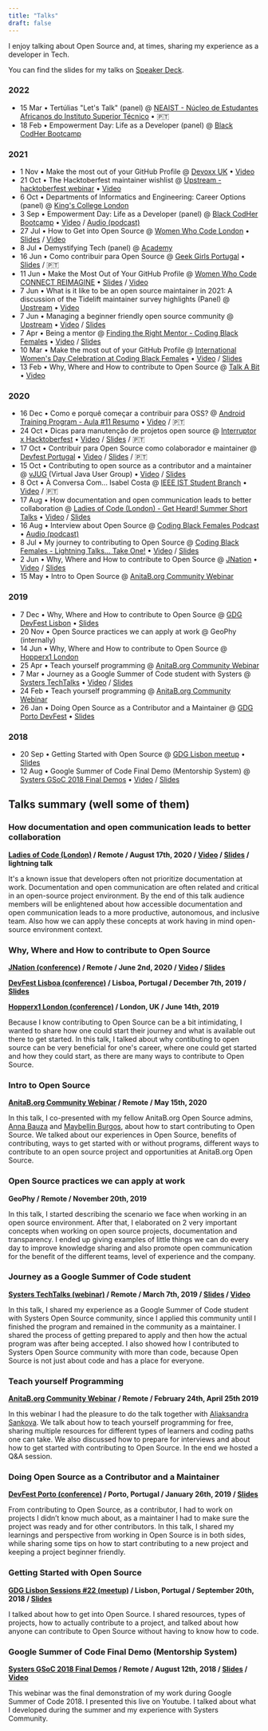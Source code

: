 ```yaml
---
title: "Talks"
draft: false
---
```


I enjoy talking about Open Source and, at times, sharing my experience as a developer in Tech.

You can find the slides for my talks on [Speaker Deck](https://speakerdeck.com/isabelcmdcosta).

### 2022

- 15 Mar • Tertúlias "Let's Talk" (panel) @ [NEAIST - Núcleo de Estudantes Africanos do Instituto Superior Técnico](https://neaist.tecnico.ulisboa.pt/) • 🇵🇹
- 18 Feb • Empowerment Day: Life as a Developer (panel) @ [Black CodHer Bootcamp](https://blackcodher.com/)

### 2021

- 1 Nov • Make the most out of your GitHub Profile @ [Devoxx UK](https://www.devoxx.co.uk/) • [Video](https://www.youtube.com/watch?v=XuOsSPKCYMI)
- 21 Oct • The Hacktoberfest maintainer wishlist @ [Upstream - hacktoberfest webinar](https://upstream.live/webinar/hacktoberfest) • [Video](https://www.youtube.com/watch?v=_iFhXDJvZHM)
- 6 Oct • Departments of Informatics and Engineering: Career Options (panel) @ [King's College London](https://www.kcl.ac.uk/)
- 3 Sep • Empowerment Day: Life as a Developer (panel) @ [Black CodHer Bootcamp](https://blackcodher.com/) • [Video](https://www.youtube.com/watch?v=UBml1Y0_fDs) / [Audio (podcast)](https://anchor.fm/codingblackfemales/episodes/Life-as-a-Developer-e184e6p)
- 27 Jul • How to Get into Open Source @ [Women Who Code London](https://www.meetup.com/Women-Who-Code-London) • [Slides](https://speakerdeck.com/isabelcmdcosta/how-to-get-into-open-source) / [Video](https://www.youtube.com/watch?v=0buL1lnqUz0)
- 8 Jul • Demystifying Tech (panel) @ [Academy](https://academy.tech/)
- 16 Jun • Como contribuir para Open Source @ [Geek Girls Portugal](http://geekgirlsportugal.pt/) •  [Slides](https://speakerdeck.com/isabelcmdcosta/como-contribuir-para-open-source-at-geekgirlsportugal) / 🇵🇹
- 11 Jun • Make the Most Out of Your GitHub Profile @ [Women Who Code CONNECT REIMAGINE](https://connectreimagine.womenwhocode.dev/) • [Slides](https://speakerdeck.com/isabelcmdcosta/make-the-most-out-of-your-github-profile-at-connect-reimagine) / [Video](https://www.youtube.com/watch?v=t5E1ustJEGU)
- 7 Jun • What is it like to be an open source maintainer in 2021: A discussion of the Tidelift maintainer survey highlights (Panel) @ [Upstream](https://upstream.live/) • [Video](https://www.youtube.com/watch?v=v7Jh-lU3s1M)
- 7 Jun • Managing a beginner friendly open source community @ [Upstream](https://upstream.live/) •  [Video](https://www.youtube.com/watch?v=l8r50jCr-Yo) / [Slides](https://speakerdeck.com/isabelcmdcosta/managing-a-beginner-friendly-open-source-community)
- 7 Apr • Being a mentor @ [Finding the Right Mentor - Coding Black Females](https://www.meetup.com/pt-BR/Coding-Black-Females/events/276994944/) • [Video](https://youtu.be/n3TwhoeZFz4?t=2155) / [Slides](https://speakerdeck.com/isabelcmdcosta/being-a-mentor)
- 10 Mar • Make the most out of your GitHub Profile @ [International Women's Day Celebration at Coding Black Females](https://www.meetup.com/Coding-Black-Females/events/276154929) • [Video](https://youtu.be/7HWUAeO8v5U?t=2381) / [Slides](https://speakerdeck.com/isabelcmdcosta/make-the-most-out-of-your-github-profile)
- 13 Feb • Why, Where and How to contribute to Open Source @ [Talk A Bit](https://talkabit.org/) • [Video](https://youtu.be/AYt4iW1dkDU?t=572)


### 2020

- 16 Dec • Como e porquê começar a contribuir para OSS? @ [Android Training Program - Aula #11 Resumo](https://events.withgoogle.com/atp2020/) • [Video](https://youtu.be/B_wAaBURt6w?t=5581) / 🇵🇹
- 24 Oct • Dicas para manutenção de projetos open source @ [Interruptor x Hacktoberfest](https://interruptor.pt/artigos/interruptor-x-hacktoberfest) • [Video](https://youtu.be/MQoZTcUsnlw?t=7413) / [Slides](https://speakerdeck.com/isabelcmdcosta/dicas-para-manutencao-de-projetos-open-source) / 🇵🇹
- 17 Oct • Contribuir para Open Source como colaborador e maintainer @ [Devfest Portugal](https://devfest.gdgportugal.xyz/) • [Video](https://youtu.be/-EFVDjDdeXw?t=6766) / [Slides](https://speakerdeck.com/isabelcmdcosta/contribuir-para-open-source-como-colaborador-e-maintainer) / 🇵🇹
- 15 Oct • Contributing to open source as a contributor and a maintainer @ [vJUG](https://www.virtualjug.com) (Virtual Java User Group) • [Video](https://www.youtube.com/watch?v=FTL7kahHHBk) / [Slides](https://speakerdeck.com/isabelcmdcosta/contributing-to-open-source-as-a-contributor-and-maintainer)
- 8 Oct • À Conversa Com... Isabel Costa @ [IEEE IST Student Branch](https://www.facebook.com/ieeeist/) • [Video](https://www.facebook.com/212991678724583/videos/367308757723629/?__so__=channel_tab&__rv__=all_videos_card) / 🇵🇹
- 17 Aug • How documentation and open communication leads to better collaboration @ [Ladies of Code (London) - Get Heard! Summer Short Talks](https://www.meetup.com/Ladies-of-Code-UK/events/272472641/) • [Video](https://youtu.be/KGG3PXYwKIE?t=1491) / [Slides](https://speakerdeck.com/isabelcmdcosta/how-documentation-and-open-communication-leads-to-better-collaboration)
- 16 Aug • Interview about Open Source @ [Coding Black Females Podcast](https://codingblackfemales.com/podcast) • [Audio (podcast)](https://anchor.fm/codingblackfemales/episodes/Isabel-Costa---Contributing-to-Open-Source-eiavh6)
- 8 Jul • My journey to contributing to Open Source @ [Coding Black Females - Lightning Talks... Take One!](https://www.meetup.com/pt-BR/Coding-Black-Females/events/270991852/) • [Video](https://youtu.be/Wk5DqvY6Eww?t=4540) / [Slides](https://speakerdeck.com/isabelcmdcosta/my-journey-to-contribute-to-open-source)
- 2 Jun • Why, Where and How to contribute to Open Source @ [JNation](https://2020.jnation.pt/) • [Video](https://youtu.be/-37he61LlDo?t=31704) / [Slides](https://speakerdeck.com/isabelcmdcosta/why-where-and-how-to-contribute-to-open-source-at-jnation)
- 15 May • Intro to Open Source @ [AnitaB.org Community Webinar](https://community.anitab.org/event/intro-to-open-source/)


### 2019

- 7 Dec • Why, Where and How to contribute to Open Source @ [GDG DevFest Lisbon](https://devfest.gdglisbon.xyz/) • [Slides](https://speakerdeck.com/isabelcmdcosta/why-where-and-how-to-contribute-to-open-source)
- 20 Nov • Open Source practices we can apply at work @ GeoPhy (internally)
- 14 Jun • Why, Where and How to contribute to Open Source @ [Hopperx1 London](https://community.anitab.org/event/hopperx1-london/)
- 25 Apr • Teach yourself programming @ [AnitaB.org Community Webinar](https://community.anitab.org/event/anitab-org-community-webinar-teach-yourself-programming/)
- 7 Mar • Journey as a Google Summer of Code student with Systers @ [Systers TechTalks](http://www.cvent.com/events/systers-techtalks-journey-as-a-google-summer-of-code-student/event-summary-87be2bd07b694fc6ac41a63045b297b6.aspx) • [Video](https://www.youtube.com/watch?v=eL_dy64I13E) / [Slides](https://speakerdeck.com/isabelcmdcosta/journey-as-a-google-summer-of-code-student-with-systers)
- 24 Feb • Teach yourself programming @ [AnitaB.org Community Webinar](https://community.anitab.org/event/anitab-org-community-webinar-teach-yourself-programming/)
- 26 Jan • Doing Open Source as a Contributor and a Maintainer @ [GDG Porto DevFest](https://devfest.gdgporto.xyz/) • [Slides](https://speakerdeck.com/isabelcmdcosta/doing-open-source-as-a-contributor-and-maintainer)

### 2018

- 20 Sep • Getting Started with Open Source @ [GDG Lisbon meetup](https://www.meetup.com/gdglisbon/events/254345727/) • [Slides](https://speakerdeck.com/isabelcmdcosta/getting-started-with-open-source)
- 12 Aug • Google Summer of Code Final Demo (Mentorship System) @ [Systers GSoC 2018 Final Demos](https://www.youtube.com/playlist?list=PLhVJyXjT75i_T-F70O0DGfz_Fu9aBpnI6) • [Video](https://www.youtube.com/watch?v=xRZrdR47R-w) / [Slides](https://speakerdeck.com/isabelcmdcosta/mentorship-system-gsoc-2018)

## Talks summary (well some of them)

### How documentation and open communication leads to better collaboration

**[Ladies of Code (London)](https://www.meetup.com/Ladies-of-Code-UK/) / Remote / August 17th, 2020 / [Video](https://youtu.be/KGG3PXYwKIE?t=1491) / [Slides](https://speakerdeck.com/isabelcmdcosta/how-documentation-and-open-communication-leads-to-better-collaboration) / lightning talk**

It's a known issue that developers often not prioritize documentation at work. Documentation and open communication are often related and critical in an open-source project environment. By the end of this talk audience members will be enlightened about how accessible documentation and open communication leads to a more productive, autonomous, and inclusive team. Also how we can apply these concepts at work having in mind open-source environment context.

### Why, Where and How to contribute to Open Source 

**[JNation (conference)](https://2020.jnation.pt/) / Remote / June 2nd, 2020 / [Video](https://youtu.be/-37he61LlDo?t=31704) / [Slides](https://speakerdeck.com/isabelcmdcosta/why-where-and-how-to-contribute-to-open-source-at-jnation)**

**[DevFest Lisboa (conference)](https://devfest.gdglisbon.xyz/) / Lisboa, Portugal / December 7th, 2019 / [Slides](https://speakerdeck.com/isabelcmdcosta/why-where-and-how-to-contribute-to-open-source)**

**[Hopperx1 London (conference)](https://community.anitab.org/event/hopperx1-london/) / London, UK / June 14th, 2019**

Because I know contributing to Open Source can be a bit intimidating, I wanted to share how one could start their journey and what is available out there to get started. In this talk, I talked about why contibuting to open source can be very beneficial for one's career, where one could get started and how they could start, as there are many ways to contribute to Open Source.

### Intro to Open Source
**[AnitaB.org Community Webinar](https://community.anitab.org/event/intro-to-open-source/) / Remote / May 15th, 2020**

In this talk, I co-presented with my fellow AnitaB.org Open Source admins, [Anna Bauza](https://www.linkedin.com/in/anna-bauza/) and [Maybellin Burgos](https://www.linkedin.com/in/maysburgos/), about how to start contributing to Open Source. We talked about our experiences in Open Source, benefits of contributing, ways to get started with or without programs, different ways to contribute to an open source project and opportunities at AnitaB.org Open Source.

### Open Source practices we can apply at work 
**GeoPhy / Remote / November 20th, 2019**

In this talk, I started describing the scenario we face when working in an open source environment. After that, I  elaborated on 2 very important concepts when working on open source projects, documentation and transparency. I ended up giving examples of little things we can do every day to improve knowledge sharing and also promote open communication for the benefit of the different teams, level of experience and the company.

### Journey as a Google Summer of Code student 
**[Systers TechTalks (webinar)](http://www.cvent.com/events/systers-techtalks-journey-as-a-google-summer-of-code-student/event-summary-87be2bd07b694fc6ac41a63045b297b6.aspx) / Remote / March 7th, 2019 / [Slides](https://speakerdeck.com/isabelcmdcosta/journey-as-a-google-summer-of-code-student-with-systers) / [Video](https://www.youtube.com/watch?v=eL_dy64I13E)**

In this talk, I shared my experience as a Google Summer of Code student with Systers Open Source community, since I applied this community until I finished the program and remained in the community as a maintainer. I shared the process of getting prepared to apply and then how the actual program was after being accepted. I also showed how I contributed to Systers Open Source community with more than code, because Open Source is not just about code and has a place for everyone.

### Teach yourself Programming
**[AnitaB.org Community Webinar](https://community.anitab.org/event/anitab-org-community-webinar-teach-yourself-programming/) / Remote / February 24th, April 25th 2019**

In this webinar I had the pleasure to do the talk together with [Aliaksandra Sankova](https://www.linkedin.com/in/alsank). We talk about how to teach yourself programming for free, sharing multiple resources for different types of learners and coding paths one can take. We also discussed how to prepare for interviews and about how to get started with contributing to Open Source. In the end we hosted a Q&A session.

### Doing Open Source as a Contributor and a Maintainer
**[DevFest Porto (conference)](http://devfest.gdgporto.xyz) / Porto, Portugal / January 26th, 2019 / [Slides](https://speakerdeck.com/isabelcmdcosta/doing-open-source-as-a-contributor-and-maintainer)**

From contributing to Open Source, as a contributor, I had to work on projects I didn’t know much about, as a maintainer I had to make sure the project was ready and for other contributors. In this talk, I shared my learnings and perspective from working in Open Source is in both sides, while sharing some tips on how to start contributing to a new project and keeping a project beginner friendly.

### Getting Started with Open Source
**[GDG Lisbon Sessions #22 (meetup)](https://www.meetup.com/pt-BR/gdglisbon/events/254345727/) / Lisbon, Portugal / September 20th, 2018 / [Slides](https://speakerdeck.com/isabelcmdcosta/getting-started-with-open-source)**

I talked about how to get into Open Source. I shared resources, types of projects, how to actually contribute to a project, and talked about how anyone can contribute to Open Source without having to know how to code.

### Google Summer of Code Final Demo (Mentorship System)
**[Systers GSoC 2018 Final Demos](https://www.youtube.com/playlist?list=PLhVJyXjT75i_T-F70O0DGfz_Fu9aBpnI6) / Remote / August 12th, 2018 / [Slides](https://speakerdeck.com/isabelcmdcosta/mentorship-system-gsoc-2018) / [Video](https://www.youtube.com/watch?v=xRZrdR47R-w)**

This webinar was the final demonstration of my work during Google Summer of Code 2018. I presented this live on Youtube. I talked about what I developed during the summer and my experience with Systers Community.
